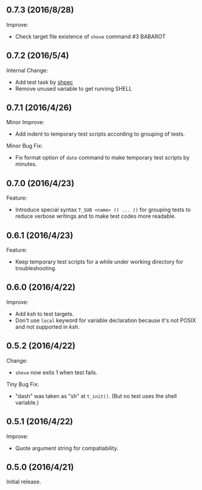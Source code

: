 ## 0.7.3 (2016/8/28)

Improve:

- Check target file existence of `shove` command #3 BABAROT

## 0.7.2 (2016/5/4)

Internal Change:

- Add test task by [shpec](https://github.com/rylnd/shpec)
- Remove unused variable to get running SHELL

## 0.7.1 (2016/4/26)

Minor Improve:

- Add indent to temporary test scripts according to grouping of tests.

Minor Bug Fix:

- Fix format option of `date` command to make temporary test scripts by minutes.

## 0.7.0 (2016/4/23)

Feature:

- Introduce special syntax `T_SUB <name> (( ... ))` for grouping tests to reduce
  verbose writings and to make test codes more readable.

## 0.6.1 (2016/4/23)

Feature:

- Keep temporary test scripts for a while under working directory for troubleshooting.

## 0.6.0 (2016/4/22)

Improve:

- Add _ksh_ to test targets.
- Don't use `local` keyword for variable declaration because it's not POSIX and
  not supported in _ksh_.

## 0.5.2 (2016/4/22)

Change:

- `shove` now exits 1 when test fails.

Tiny Bug Fix:

- "dash" was taken as "sh" at `t_init()`. (But no test uses the shell variable.)

## 0.5.1 (2016/4/22)

Improve:

- Quote argument string for compatiability.

## 0.5.0 (2016/4/21)

Initial release.
